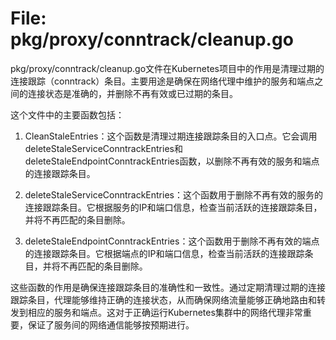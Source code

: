 # File: pkg/proxy/conntrack/cleanup.go

pkg/proxy/conntrack/cleanup.go文件在Kubernetes项目中的作用是清理过期的连接跟踪（conntrack）条目。主要用途是确保在网络代理中维护的服务和端点之间的连接状态是准确的，并删除不再有效或已过期的条目。

这个文件中的主要函数包括：

1. CleanStaleEntries：这个函数是清理过期连接跟踪条目的入口点。它会调用deleteStaleServiceConntrackEntries和deleteStaleEndpointConntrackEntries函数，以删除不再有效的服务和端点的连接跟踪条目。

2. deleteStaleServiceConntrackEntries：这个函数用于删除不再有效的服务的连接跟踪条目。它根据服务的IP和端口信息，检查当前活跃的连接跟踪条目，并将不再匹配的条目删除。

3. deleteStaleEndpointConntrackEntries：这个函数用于删除不再有效的端点的连接跟踪条目。它根据端点的IP和端口信息，检查当前活跃的连接跟踪条目，并将不再匹配的条目删除。

这些函数的作用是确保连接跟踪条目的准确性和一致性。通过定期清理过期的连接跟踪条目，代理能够维持正确的连接状态，从而确保网络流量能够正确地路由和转发到相应的服务和端点。这对于正确运行Kubernetes集群中的网络代理非常重要，保证了服务间的网络通信能够按预期进行。

